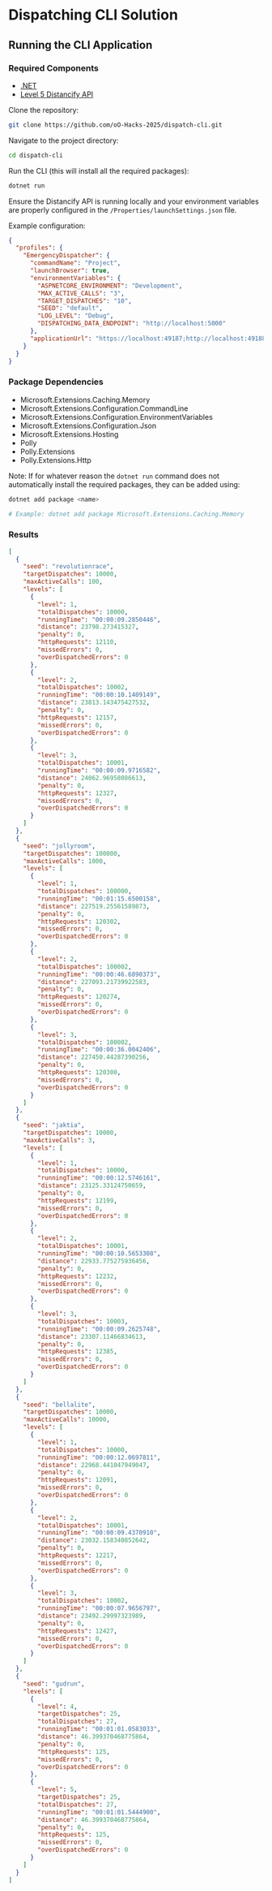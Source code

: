 # Dispatching CLI Solution

## Running the CLI Application

### Required Components

* [.NET](https://dotnet.microsoft.com/en-us/download)
* [Level 5 Distancify API](https://distancify.com/hackathon-2025-problem-5)

Clone the repository:

```bash
git clone https://github.com/oO-Hacks-2025/dispatch-cli.git
```

Navigate to the project directory:

```bash
cd dispatch-cli
```

Run the CLI (this will install all the required packages):

```bash
dotnet run
```

Ensure the Distancify API is running locally and your environment variables are properly configured in the `/Properties/launchSettings.json` file.

Example configuration:

```json
{
  "profiles": {
    "EmergencyDispatcher": {
      "commandName": "Project",
      "launchBrowser": true,
      "environmentVariables": {
        "ASPNETCORE_ENVIRONMENT": "Development",
        "MAX_ACTIVE_CALLS": "3",
        "TARGET_DISPATCHES": "10",
        "SEED": "default",
        "LOG_LEVEL": "Debug",
        "DISPATCHING_DATA_ENDPOINT": "http://localhost:5000"
      },
      "applicationUrl": "https://localhost:49187;http://localhost:49188"
    }
  }
}
```

### Package Dependencies

* Microsoft.Extensions.Caching.Memory
* Microsoft.Extensions.Configuration.CommandLine
* Microsoft.Extensions.Configuration.EnvironmentVariables
* Microsoft.Extensions.Configuration.Json
* Microsoft.Extensions.Hosting
* Polly
* Polly.Extensions
* Polly.Extensions.Http

Note: If for whatever reason the `dotnet run` command does not automatically install the required packages, they can be added using:

```bash
dotnet add package <name>

# Example: dotnet add package Microsoft.Extensions.Caching.Memory
```

### Results

```json
[
  {
    "seed": "revolutionrace",
    "targetDispatches": 10000,
    "maxActiveCalls": 100,
    "levels": [
      {
        "level": 1,
        "totalDispatches": 10000,
        "runningTime": "00:00:09.2850446",
        "distance": 23798.273415327,
        "penalty": 0,
        "httpRequests": 12110,
        "missedErrors": 0,
        "overDispatchedErrors": 0
      },
      {
        "level": 2,
        "totalDispatches": 10002,
        "runningTime": "00:00:10.1409149",
        "distance": 23813.143475427532,
        "penalty": 0,
        "httpRequests": 12157,
        "missedErrors": 0,
        "overDispatchedErrors": 0
      },
      {
        "level": 3,
        "totalDispatches": 10001,
        "runningTime": "00:00:09.9716582",
        "distance": 24062.96958086613,
        "penalty": 0,
        "httpRequests": 12327,
        "missedErrors": 0,
        "overDispatchedErrors": 0
      }
    ]
  },
  {
    "seed": "jollyroom",
    "targetDispatches": 100000,
    "maxActiveCalls": 1000,
    "levels": [
      {
        "level": 1,
        "totalDispatches": 100000,
        "runningTime": "00:01:15.6500158",
        "distance": 227519.25561589873,
        "penalty": 0,
        "httpRequests": 120302,
        "missedErrors": 0,
        "overDispatchedErrors": 0
      },
      {
        "level": 2,
        "totalDispatches": 100002,
        "runningTime": "00:00:46.6890373",
        "distance": 227093.21739922583,
        "penalty": 0,
        "httpRequests": 120274,
        "missedErrors": 0,
        "overDispatchedErrors": 0
      },
      {
        "level": 3,
        "totalDispatches": 100002,
        "runningTime": "00:00:36.0042406",
        "distance": 227450.44287390256,
        "penalty": 0,
        "httpRequests": 120300,
        "missedErrors": 0,
        "overDispatchedErrors": 0
      }
    ]
  },
  {
    "seed": "jaktia",
    "targetDispatches": 10000,
    "maxActiveCalls": 3,
    "levels": [
      {
        "level": 1,
        "totalDispatches": 10000,
        "runningTime": "00:00:12.5746161",
        "distance": 23125.33124750659,
        "penalty": 0,
        "httpRequests": 12199,
        "missedErrors": 0,
        "overDispatchedErrors": 0
      },
      {
        "level": 2,
        "totalDispatches": 10001,
        "runningTime": "00:00:10.5653308",
        "distance": 22933.775275936456,
        "penalty": 0,
        "httpRequests": 12232,
        "missedErrors": 0,
        "overDispatchedErrors": 0
      },
      {
        "level": 3,
        "totalDispatches": 10003,
        "runningTime": "00:00:09.2625748",
        "distance": 23307.11466834613,
        "penalty": 0,
        "httpRequests": 12385,
        "missedErrors": 0,
        "overDispatchedErrors": 0
      }
    ]
  },
  {
    "seed": "bellalite",
    "targetDispatches": 10000,
    "maxActiveCalls": 10000,
    "levels": [
      {
        "level": 1,
        "totalDispatches": 10000,
        "runningTime": "00:00:12.0697811",
        "distance": 22968.441047949047,
        "penalty": 0,
        "httpRequests": 12091,
        "missedErrors": 0,
        "overDispatchedErrors": 0
      },
      {
        "level": 2,
        "totalDispatches": 10001,
        "runningTime": "00:00:09.4370910",
        "distance": 23032.158340852642,
        "penalty": 0,
        "httpRequests": 12217,
        "missedErrors": 0,
        "overDispatchedErrors": 0
      },
      {
        "level": 3,
        "totalDispatches": 10002,
        "runningTime": "00:00:07.9656797",
        "distance": 23492.29997323989,
        "penalty": 0,
        "httpRequests": 12427,
        "missedErrors": 0,
        "overDispatchedErrors": 0
      }
    ]
  },
  {
    "seed": "gudrun",
    "levels": [
      {
        "level": 4,
        "targetDispatches": 25,
        "totalDispatches": 27,
        "runningTime": "00:01:01.0583033",
        "distance": 46.399370468775864,
        "penalty": 0,
        "httpRequests": 125,
        "missedErrors": 0,
        "overDispatchedErrors": 0
      },
      {
        "level": 5,
        "targetDispatches": 25,
        "totalDispatches": 27,
        "runningTime": "00:01:01.5444900",
        "distance": 46.399370468775864,
        "penalty": 0,
        "httpRequests": 125,
        "missedErrors": 0,
        "overDispatchedErrors": 0
      }
    ]
  }
]
```
